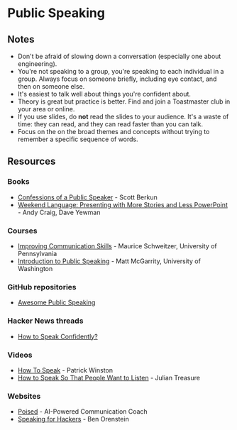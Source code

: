 # Public Speaking

## Notes

* Don't be afraid of slowing down a conversation (especially one about engineering).
* You're not speaking to a group, you're speaking to each individual in a group. Always focus on someone briefly, including eye contact, and then on someone else.
* It's easiest to talk well about things you're confident about.
* Theory is great but practice is better. Find and join a Toastmaster club in your area or online.
* If you use slides, do **not** read the slides to your audience. It's a waste of time: they can read, and they can read faster than you can talk.
* Focus on the on the broad themes and concepts without trying to remember a specific sequence of words.

## Resources

### Books

* [Confessions of a Public Speaker](https://smile.amazon.co.uk/dp/1449301959/) - Scott Berkun
* [Weekend Language: Presenting with More Stories and Less PowerPoint](https://smile.amazon.co.uk/dp/0988595613) - Andy Craig, Dave Yewman

### Courses

* [Improving Communication Skills](https://www.coursera.org/learn/wharton-communication-skills) - Maurice Schweitzer, University of Pennsylvania
* [Introduction to Public Speaking](https://www.edx.org/course/introduction-to-public-speaking-2#.U-MYSfl_ub9) - Matt McGarrity, University of Washington

### GitHub repositories

* [Awesome Public Speaking](https://github.com/matteofigus/awesome-speaking)

### Hacker News threads

* [How to Speak Confidently?](https://news.ycombinator.com/item?id=26807085)

### Videos

* [How To Speak](https://www.youtube.com/watch?v=Unzc731iCUY) - Patrick Winston
* [How to Speak So That People Want to Listen](https://www.youtube.com/watch?v=eIho2S0ZahI) - Julian Treasure

### Websites

* [Poised](https://www.poised.com/) - AI-Powered Communication Coach
* [Speaking for Hackers](https://sfhbook.netlify.app/) - Ben Orenstein

